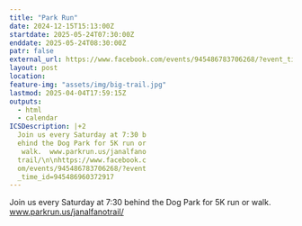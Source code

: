 ```yaml
---
title: "Park Run"
date: 2024-12-15T15:13:00Z
startdate: 2025-05-24T07:30:00Z
enddate: 2025-05-24T08:30:00Z
patr: false
external_url: https://www.facebook.com/events/945486783706268/?event_time_id=945486960372917
layout: post
location: 
feature-img: "assets/img/big-trail.jpg"
lastmod: 2025-04-04T17:59:15Z
outputs:
  - html
  - calendar
ICSDescription: |+2
  Join us every Saturday at 7:30 b  ehind the Dog Park for 5K run or   walk.  www.parkrun.us/janalfano  trail/\n\nhttps://www.facebook.c  om/events/945486783706268/?event  _time_id=945486960372917
---
```


Join us every Saturday at 7&#58;30 behind the Dog Park for 5K run or walk.  www.parkrun.us/janalfanotrail/<br>
  <br>
  

